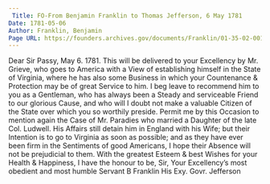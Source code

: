 ```yaml
---
 Title: FO-From Benjamin Franklin to Thomas Jefferson, 6 May 1781
Date: 1781-05-06
Author: Franklin, Benjamin
Page URL: https://founders.archives.gov/documents/Franklin/01-35-02-0013
---
```


Dear Sir
Passy, May 6. 1781.
This will be delivered to your Excellency by Mr. Grieve, who goes to America with a View of establishing himself in the State of Virginia, where he has also some Business in which your Countenance & Protection may be of great Service to him. I beg leave to recommend him to you as a Gentleman, who has always been a Steady and serviceable Friend to our glorious Cause, and who will I doubt not make a valuable Citizen of the State over which you so worthily preside.
Permit me by this Occasion to mention again the Case of Mr. Paradies who married a Daughter of the late Col. Ludwell. His Affairs still detain him in England with his Wife; but their Intention is to go to Virginia as soon as possible; and as they have ever been firm in the Sentiments of good Americans, I hope their Absence will not be prejudicial to them. With the greatest Esteem & best Wishes for your Health & Happiness, I have the honour to be, Sir, Your Excellency’s most obedient and most humble Servant
B Franklin
His Exy. Govr. Jefferson


